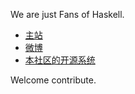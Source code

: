 We are just Fans of Haskell.

- [主站]
- [微博]
- [本社区的开源系统]

Welcome contribute.

[主站]: http://www.haskellcn.org
[本社区的开源系统]: https://github.com/HaskellCNOrg/a.haskellcn
[微博]: http://weibo.com/haskellcnorg
